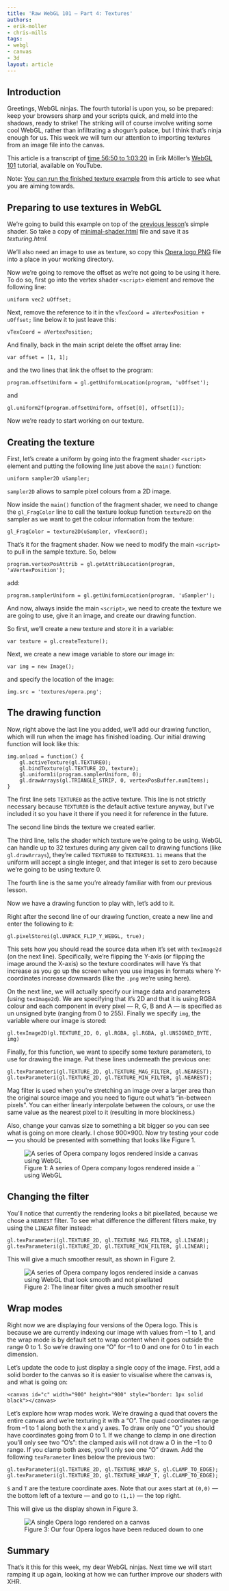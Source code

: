 ```yaml
---
title: 'Raw WebGL 101 — Part 4: Textures'
authors:
- erik-moller
- chris-mills
tags:
- webgl
- canvas
- 3d
layout: article
---
```


## Introduction

Greetings, WebGL ninjas. The fourth tutorial is upon you, so be prepared: keep your browsers sharp and your scripts quick, and meld into the shadows, ready to strike! The striking will of course involve writing some cool WebGL, rather than infiltrating a shogun’s palace, but I think that’s ninja enough for us. This week we will turn our attention to importing textures from an image file into the canvas.

This article is a transcript of [time 56:50 to 1:03:20][1] in Erik Möller’s [WebGL 101][2] tutorial, available on YouTube.

[1]: http://www.youtube.com/watch?v=me3BviH3nZc&t=56m50s
[2]: http://www.youtube.com/watch?v=me3BviH3nZc

Note: [You can run the finished texture example][3] from this article to see what you are aiming towards.

[3]: /articles/raw-webgl-part-4-textures/texturing.html

## Preparing to use textures in WebGL

We’re going to build this example on top of the [previous lesson][4]’s simple shader. So take a copy of [minimal-shader.html][5] file and save it as _texturing.html._

[4]: /articles/raw-webgl-part-2-simple-shader/
[5]: /articles/raw-webgl-part-2-simple-shader/minimal-shader.html

We’ll also need an image to use as texture, so copy this [Opera logo PNG][6] file into a place in your working directory.

[6]: /articles/raw-webgl-part-4-textures/opera.png

Now we’re going to remove the offset as we’re not going to be using it here. To do so, first go into the vertex shader `<script>` element and remove the following line:

	uniform vec2 uOffset;

Next, remove the reference to it in the `vTexCoord = aVertexPosition + uOffset;` line below it to just leave this:

	vTexCoord = aVertexPosition;

And finally, back in the main script delete the offset array line:

	var offset = [1, 1];

and the two lines that link the offset to the program:

	program.offsetUniform = gl.getUniformLocation(program, 'uOffset');

and

	gl.uniform2f(program.offsetUniform, offset[0], offset[1]);

Now we’re ready to start working on our texture.

## Creating the texture

First, let’s create a uniform by going into the fragment shader `<script>` element and putting the following line just above the `main()` function:

	uniform sampler2D uSampler;

`sampler2D` allows to sample pixel colours from a 2D image.

Now inside the `main()` function of the fragment shader, we need to change the `gl_FragColor` line to call the texture lookup function `texture2D` on the sampler as we want to get the colour information from the texture:

	gl_FragColor = texture2D(uSampler, vTexCoord);

That’s it for the fragment shader. Now we need to modify the main `<script>` to pull in the sample texture. So, below

	program.vertexPosAttrib = gl.getAttribLocation(program, 'aVertexPosition');

add:

	program.samplerUniform = gl.getUniformLocation(program, 'uSampler');

And now, always inside the main `<script>`, we need to create the texture we are going to use, give it an image, and create our drawing function.

So first, we’ll create a new texture and store it in a variable:

	var texture = gl.createTexture();

Next, we create a new image variable to store our image in:

	var img = new Image();

and specify the location of the image:

	img.src = 'textures/opera.png';

## The drawing function

Now, right above the last line you added, we’ll add our drawing function, which will run when the image has finished loading. Our initial drawing function will look like this:

	img.onload = function() {
		gl.activeTexture(gl.TEXTURE0);
		gl.bindTexture(gl.TEXTURE_2D, texture);
		gl.uniform1i(program.samplerUniform, 0);
		gl.drawArrays(gl.TRIANGLE_STRIP, 0, vertexPosBuffer.numItems);
	}

The first line sets `TEXTURE0` as the active texture. This line is not strictly necessary because `TEXTURE0` is the default active texture anyway, but I’ve included it so you have it there if you need it for reference in the future.

The second line binds the texture we created earlier.

The third line, tells the shader which texture we’re going to be using. WebGL can handle up to 32 textures during any given call to drawing functions (like `gl.drawArrays`), they’re called `TEXTURE0` to `TEXTURE31`. `1i` means that the uniform will accept a single integer, and that integer is set to zero because we’re going to be using texture 0.

The fourth line is the same you’re already familiar with from our previous lesson.

Now we have a drawing function to play with, let’s add to it.

Right after the second line of our drawing function, create a new line and enter the following to it:

	gl.pixelStorei(gl.UNPACK_FLIP_Y_WEBGL, true);

This sets how you should read the source data when it’s set with `texImage2d` (on the next line). Specifically, we’re flipping the Y-axis (or flipping the image around the X-axis) so the texture coordinates will have Ys that increase as you go up the screen when you use images in formats where Y-coordinates increase downwards (like the `.png` we’re using here).

On the next line, we will actually specify our image data and parameters (using `texImage2d`). We are specifying that it’s 2D and that it is using RGBA colour and each component in every pixel — R, G, B and A — is specified as un unsigned byte (ranging from 0 to 255). Finally we specify `img`, the variable where our image is stored:

	gl.texImage2D(gl.TEXTURE_2D, 0, gl.RGBA, gl.RGBA, gl.UNSIGNED_BYTE, img)

Finally, for this function, we want to specify some texture parameters, to use for drawing the image. Put these lines underneath the previous one:

	gl.texParameteri(gl.TEXTURE_2D, gl.TEXTURE_MAG_FILTER, gl.NEAREST);
	gl.texParameteri(gl.TEXTURE_2D, gl.TEXTURE_MIN_FILTER, gl.NEAREST);

Mag filter is used when you’re stretching an image over a larger area than the original source image and you need to figure out what’s “in-between pixels”. You can either linearly interpolate between the colours, or use the same value as the nearest pixel to it (resulting in more blockiness.)

Also, change your canvas size to something a bit bigger so you can see what is going on more clearly. I chose 900×900. Now try testing your code — you should be presented with something that looks like Figure 1.

<figure id="figure-1">
	<img src="/articles/raw-webgl-part-4-textures/figure1.jpg" alt="A series of Opera company logos rendered inside a canvas using WebGL">
	<figcaption markdown="span">Figure 1: A series of Opera company logos rendered inside a `<canvas>` using WebGL</figcaption>
</figure>

## Changing the filter

You’ll notice that currently the rendering looks a bit pixellated, because we chose a `NEAREST` filter. To see what difference the different filters make, try using the `LINEAR` filter instead:

	gl.texParameteri(gl.TEXTURE_2D, gl.TEXTURE_MAG_FILTER, gl.LINEAR);
	gl.texParameteri(gl.TEXTURE_2D, gl.TEXTURE_MIN_FILTER, gl.LINEAR);

This will give a much smoother result, as shown in Figure 2.

<figure id="figure-2">
	<img src="/articles/raw-webgl-part-4-textures/figure2.jpg" alt="A series of Opera company logos rendered inside a canvas using WebGL that look smooth and not pixellated">
	<figcaption>Figure 2: The linear filter gives a much smoother result</figcaption>
</figure>

## Wrap modes

Right now we are displaying four versions of the Opera logo. This is because we are currently indexing our image with values from –1 to 1, and the wrap mode is by default set to wrap content when it goes outside the range 0 to 1. So we’re drawing one “O” for –1 to 0 and one for 0 to 1 in each dimension.

Let’s update the code to just display a single copy of the image. First, add a solid border to the canvas so it is easier to visualise where the canvas is, and what is going on:

	<canvas id="c" width="900" height="900" style="border: 1px solid black"></canvas>

Let’s explore how wrap modes work. We’re drawing a quad that covers the entire canvas and we’re texturing it with a “O”. The quad coordinates range from –1 to 1 along both the x and y axes. To draw only one “O” you should have coordinates going from 0 to 1. If we change to clamp in one direction you’ll only see two “O’s”: the clamped axis will not draw a O in the –1 to 0 range. If you clamp both axes, you’ll only see one “O” drawn. Add the following `texParameter` lines below the previous two:

	gl.texParameteri(gl.TEXTURE_2D, gl.TEXTURE_WRAP_S, gl.CLAMP_TO_EDGE);
	gl.texParameteri(gl.TEXTURE_2D, gl.TEXTURE_WRAP_T, gl.CLAMP_TO_EDGE);

`S` and `T` are the texture coordinate axes. Note that our axes start at `(0,0)` — the bottom left of a texture — and go to `(1,1)` — the top right.

This will give us the display shown in Figure 3.

<figure id="figure-3">
	<img src="/articles/raw-webgl-part-4-textures/figure3.jpg" alt="A single Opera logo rendered on a canvas">
	<figcaption>Figure 3: Our four Opera logos have been reduced down to one</figcaption>
</figure>

## Summary

That’s it this for this week, my dear WebGL ninjas. Next time we will start ramping it up again, looking at how we can further improve our shaders with XHR.